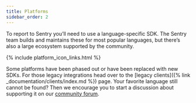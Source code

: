 ```yaml
---
title: Platforms
sidebar_order: 2
---
```


To report to Sentry you’ll need to use a language-specific SDK. The Sentry team builds and maintains these for most popular languages, but there’s also a large ecosystem supported by the community.

{% include platform_icon_links.html %}

Some platforms have been phased out or have been replaced with new SDKs. For those legacy integrations head over to the [legacy clients]({% link _documentation/clients/index.md %}) page. Your favorite language still cannot be found? Then we encourage you to start a discussion about supporting it on our [community forum](https://forum.sentry.io).
